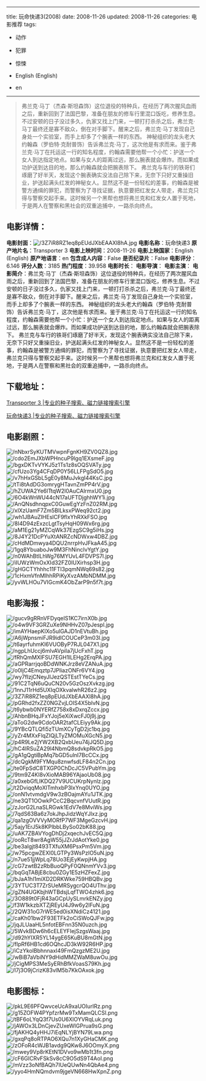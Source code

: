 
---
title: 玩命快递3(2008)
date: 2008-11-26
updated: 2008-11-26
categories: 电影推荐
tags:
- 动作
- 犯罪
- 惊悚

- English (English)
- en
---


> 弗兰克·马丁（杰森·斯坦森饰）这位退役的特种兵，在经历了两次腥风血雨之后，重新回到了法国巴黎，准备在朋友的修车行里混口饭吃，修养生息。不过安顿的日子没过多久，仇家又找上门来，一顿打打杀杀之后，弗兰克·马丁最终还是寡不敌众，倒在对手脚下。醒来之后，弗兰克·马丁发现自己身处一个实验室，而手上却多了个腕表一样的东西。  神秘组织的龙头老大约翰森（罗伯特·克耐普饰）告诉弗兰克·马丁，这次他是有求而来。鉴于弗兰克·马丁在托运这一行的知名程度，约翰森需要他帮一个小忙：护送一个女人到达指定地点。如果与女人的距离过远，那么腕表就会爆炸。而如果成功护送到达目的地，那么约翰森就会把腕表除下。  弗兰克与车行的铁哥们琢磨了好半天，发现这个腕表确实没法自己除下来，无奈下只好又重操旧业，护送起满头红发的神秘女人。显然这不是一份轻松的差事，约翰森是被警方通缉的罪犯，而警察为了寻找证据，执意要把红发女人带走，弗兰克只得与警察交起手来。这时候另一个黑帮也想将弗兰克和红发女人置于死地，于是两人在警察和黑社会的双重追捕中，一路杀向终点。

## **电影详情**：

**电影封面**：<img src="https://image.tmdb.org/t/p/w200/3Z7iR8RZ1eq8pEUdJXbEAAXl8hA.jpg" alt="/3Z7iR8RZ1eq8pEUdJXbEAAXl8hA.jpg" title="/3Z7iR8RZ1eq8pEUdJXbEAAXl8hA.jpg">
**电影名称**：玩命快递3
**原产地片名**：Transporter 3
**电影上映时间**：2008-11-26
**电影上映国家**：English (English)
**原产地语言**：en
**包含成人内容**：False
**是否纪录片**：False
**电影评分**：6.146
**评分人数**：3185
**热门程度**：39.958
**电影时长**：
**电影导演**：
**电影主演**：
**电影简介**：弗兰克·马丁（杰森·斯坦森饰）这位退役的特种兵，在经历了两次腥风血雨之后，重新回到了法国巴黎，准备在朋友的修车行里混口饭吃，修养生息。不过安顿的日子没过多久，仇家又找上门来，一顿打打杀杀之后，弗兰克·马丁最终还是寡不敌众，倒在对手脚下。醒来之后，弗兰克·马丁发现自己身处一个实验室，而手上却多了个腕表一样的东西。  神秘组织的龙头老大约翰森（罗伯特·克耐普饰）告诉弗兰克·马丁，这次他是有求而来。鉴于弗兰克·马丁在托运这一行的知名程度，约翰森需要他帮一个小忙：护送一个女人到达指定地点。如果与女人的距离过远，那么腕表就会爆炸。而如果成功护送到达目的地，那么约翰森就会把腕表除下。  弗兰克与车行的铁哥们琢磨了好半天，发现这个腕表确实没法自己除下来，无奈下只好又重操旧业，护送起满头红发的神秘女人。显然这不是一份轻松的差事，约翰森是被警方通缉的罪犯，而警察为了寻找证据，执意要把红发女人带走，弗兰克只得与警察交起手来。这时候另一个黑帮也想将弗兰克和红发女人置于死地，于是两人在警察和黑社会的双重追捕中，一路杀向终点。

## **下载地址**：
[Transporter 3 |专业的种子搜索、磁力链接搜索引擎](https://movie.amd794.com:2083/?search=Transporter%203&ordering=&mode=match_phrase&page_size=10&page=1)

[玩命快递3 |专业的种子搜索、磁力链接搜索引擎](https://movie.amd794.com:2083/?search=%E7%8E%A9%E5%91%BD%E5%BF%AB%E9%80%923&ordering=&mode=match_phrase&page_size=10&page=1)
 

## **电影剧照**：
<img src="https://image.tmdb.org/t/p/original/nNbxrSyKUTMVwpnFgnKH9ZV0QZ8.jpg" alt="/nNbxrSyKUTMVwpnFgnKH9ZV0QZ8.jpg" title="/nNbxrSyKUTMVwpnFgnKH9ZV0QZ8.jpg"><img src="https://image.tmdb.org/t/p/original/cdo2EmJXbWPHncuP9lgq1EXsmeF.jpg" alt="/cdo2EmJXbWPHncuP9lgq1EXsmeF.jpg" title="/cdo2EmJXbWPHncuP9lgq1EXsmeF.jpg"><img src="https://image.tmdb.org/t/p/original/bgxDKTvVYKJ5z1Ts1z8sOQSVATy.jpg" alt="/bgxDKTvVYKJ5z1Ts1z8sOQSVATy.jpg" title="/bgxDKTvVYKJ5z1Ts1z8sOQSVATy.jpg"><img src="https://image.tmdb.org/t/p/original/cfUzo3Yg4CFqDP0Y56LLFPgSdO5.jpg" alt="/cfUzo3Yg4CFqDP0Y56LLFPgSdO5.jpg" title="/cfUzo3Yg4CFqDP0Y56LLFPgSdO5.jpg"><img src="https://image.tmdb.org/t/p/original/v7hHxGSbL5gE0y8MuJvkgI44KsC.jpg" alt="/v7hHxGSbL5gE0y8MuJvkgI44KsC.jpg" title="/v7hHxGSbL5gE0y8MuJvkgI44KsC.jpg"><img src="https://image.tmdb.org/t/p/original/tTi8tAdDG3omrygHTavnZmPP4rV.jpg" alt="/tTi8tAdDG3omrygHTavnZmPP4rV.jpg" title="/tTi8tAdDG3omrygHTavnZmPP4rV.jpg"><img src="https://image.tmdb.org/t/p/original/hZUWA2Ye6lTtqW2l0AuCAlrmxU0.jpg" alt="/hZUWA2Ye6lTtqW2l0AuCAlrmxU0.jpg" title="/hZUWA2Ye6lTtqW2l0AuCAlrmxU0.jpg"><img src="https://image.tmdb.org/t/p/original/6O4kWnWU44cN17aUFTDjghhWY1i.jpg" alt="/6O4kWnWU44cN17aUFTDjghhWY1i.jpg" title="/6O4kWnWU44cN17aUFTDjghhWY1i.jpg"><img src="https://image.tmdb.org/t/p/original/AnQNsdhnqpxC0GuwEgYzFnZ02RM.jpg" alt="/AnQNsdhnqpxC0GuwEgYzFnZ02RM.jpg" title="/AnQNsdhnqpxC0GuwEgYzFnZ02RM.jpg"><img src="https://image.tmdb.org/t/p/original/xIXzUamF7Zm5BILksxPWeq92ct2.jpg" alt="/xIXzUamF7Zm5BILksxPWeq92ct2.jpg" title="/xIXzUamF7Zm5BILksxPWeq92ct2.jpg"><img src="https://image.tmdb.org/t/p/original/wh1JBAuZIHEslCF9flxYhRXkFSO.jpg" alt="/wh1JBAuZIHEslCF9flxYhRXkFSO.jpg" title="/wh1JBAuZIHEslCF9flxYhRXkFSO.jpg"><img src="https://image.tmdb.org/t/p/original/8I4D94zExzcLgtTsyHqH09Wx6rg.jpg" alt="/8I4D94zExzcLgtTsyHqH09Wx6rg.jpg" title="/8I4D94zExzcLgtTsyHqH09Wx6rg.jpg"><img src="https://image.tmdb.org/t/p/original/aM1Eg21yMZCqWk37EzgSC9g5iHs.jpg" alt="/aM1Eg21yMZCqWk37EzgSC9g5iHs.jpg" title="/aM1Eg21yMZCqWk37EzgSC9g5iHs.jpg"><img src="https://image.tmdb.org/t/p/original/8J4Y21DcPYuXtANRZcNDWxw4DBZ.jpg" alt="/8J4Y21DcPYuXtANRZcNDWxw4DBZ.jpg" title="/8J4Y21DcPYuXtANRZcNDWxw4DBZ.jpg"><img src="https://image.tmdb.org/t/p/original/cHdMDmwya4DQU2nrrpHvJFkaA45.jpg" alt="/cHdMDmwya4DQU2nrrpHvJFkaA45.jpg" title="/cHdMDmwya4DQU2nrrpHvJFkaA45.jpg"><img src="https://image.tmdb.org/t/p/original/1gq8YbuaboJw9M3FhNincIvYgtY.jpg" alt="/1gq8YbuaboJw9M3FhNincIvYgtY.jpg" title="/1gq8YbuaboJw9M3FhNincIvYgtY.jpg"><img src="https://image.tmdb.org/t/p/original/n0WAhBtlLhWg76MYUvL4FDVPS7l.jpg" alt="/n0WAhBtlLhWg76MYUvL4FDVPS7l.jpg" title="/n0WAhBtlLhWg76MYUvL4FDVPS7l.jpg"><img src="https://image.tmdb.org/t/p/original/iIUWzWmOxXId32FZ0IUXirhsp3H.jpg" alt="/iIUWzWmOxXId32FZ0IUXirhsp3H.jpg" title="/iIUWzWmOxXId32FZ0IUXirhsp3H.jpg"><img src="https://image.tmdb.org/t/p/original/gHGCTYhhhc11FTI3pqmNWq69s82.jpg" alt="/gHGCTYhhhc11FTI3pqmNWq69s82.jpg" title="/gHGCTYhhhc11FTI3pqmNWq69s82.jpg"><img src="https://image.tmdb.org/t/p/original/1cHxmVfnMlhhRPiKyXvzAMbNDMM.jpg" alt="/1cHxmVfnMlhhRPiKyXvzAMbNDMM.jpg" title="/1cHxmVfnMlhhRPiKyXvzAMbNDMM.jpg"><img src="https://image.tmdb.org/t/p/original/yvWLHOu7VIGcmK4ObZarP9n5f7t.jpg" alt="/yvWLHOu7VIGcmK4ObZarP9n5f7t.jpg" title="/yvWLHOu7VIGcmK4ObZarP9n5f7t.jpg">

## **电影海报**：
<img src="https://image.tmdb.org/t/p/original/gucv9gRRnVFDyqeIS1KC7irnX0b.jpg" alt="/gucv9gRRnVFDyqeIS1KC7irnX0b.jpg" title="/gucv9gRRnVFDyqeIS1KC7irnX0b.jpg"><img src="https://image.tmdb.org/t/p/original/o4w9VF3GRZuXe9NHHvZ07pJespl.jpg" alt="/o4w9VF3GRZuXe9NHHvZ07pJespl.jpg" title="/o4w9VF3GRZuXe9NHHvZ07pJespl.jpg"><img src="https://image.tmdb.org/t/p/original/imAYHaepKlXo5ulGAJD1nEVtuBh.jpg" alt="/imAYHaepKlXo5ulGAJD1nEVtuBh.jpg" title="/imAYHaepKlXo5ulGAJD1nEVtuBh.jpg"><img src="https://image.tmdb.org/t/p/original/A6jWpnsmiFJR9idlCOUCeP3m03I.jpg" alt="/A6jWpnsmiFJR9idlCOUCeP3m03I.jpg" title="/A6jWpnsmiFJR9idlCOUCeP3m03I.jpg"><img src="https://image.tmdb.org/t/p/original/t6ayrfuhmKl6VUOByP7RJL047X1.jpg" alt="/t6ayrfuhmKl6VUOByP7RJL047X1.jpg" title="/t6ayrfuhmKl6VUOByP7RJL047X1.jpg"><img src="https://image.tmdb.org/t/p/original/ngpLhUccj6mlvAVpiIa7jUcFxhT.jpg" alt="/ngpLhUccj6mlvAVpiIa7jUcFxhT.jpg" title="/ngpLhUccj6mlvAVpiIa7jUcFxhT.jpg"><img src="https://image.tmdb.org/t/p/original/fRhQmMXlFSU7EGH1lLEHg2ErqPA.jpg" alt="/fRhQmMXlFSU7EGH1lLEHg2ErqPA.jpg" title="/fRhQmMXlFSU7EGH1lLEHg2ErqPA.jpg"><img src="https://image.tmdb.org/t/p/original/aGPRarrjqoBDdWNKJrz8eVZANuA.jpg" alt="/aGPRarrjqoBDdWNKJrz8eVZANuA.jpg" title="/aGPRarrjqoBDdWNKJrz8eVZANuA.jpg"><img src="https://image.tmdb.org/t/p/original/o0ljC4Emqztp7JPIiazONFr6VY4.jpg" alt="/o0ljC4Emqztp7JPIiazONFr6VY4.jpg" title="/o0ljC4Emqztp7JPIiazONFr6VY4.jpg"><img src="https://image.tmdb.org/t/p/original/wy7fIzjCNeyJIJezQSTEstTYeCs.jpg" alt="/wy7fIzjCNeyJIJezQSTEstTYeCs.jpg" title="/wy7fIzjCNeyJIJezQSTEstTYeCs.jpg"><img src="https://image.tmdb.org/t/p/original/91C2TqN6uQuCN20v5GzOszXvkzg.jpg" alt="/91C2TqN6uQuCN20v5GzOszXvkzg.jpg" title="/91C2TqN6uQuCN20v5GzOszXvkzg.jpg"><img src="https://image.tmdb.org/t/p/original/1nnJ11rHd5UXIqOXkvalwhR26z2.jpg" alt="/1nnJ11rHd5UXIqOXkvalwhR26z2.jpg" title="/1nnJ11rHd5UXIqOXkvalwhR26z2.jpg"><img src="https://image.tmdb.org/t/p/original/3Z7iR8RZ1eq8pEUdJXbEAAXl8hA.jpg" alt="/3Z7iR8RZ1eq8pEUdJXbEAAXl8hA.jpg" title="/3Z7iR8RZ1eq8pEUdJXbEAAXl8hA.jpg"><img src="https://image.tmdb.org/t/p/original/pGRhd2fxZZ0NGZvjLOIS4X5blvN.jpg" alt="/pGRhd2fxZZ0NGZvjLOIS4X5blvN.jpg" title="/pGRhd2fxZZ0NGZvjLOIS4X5blvN.jpg"><img src="https://image.tmdb.org/t/p/original/t6ybwb0NYERfZ758x8xDxrqZccx.jpg" alt="/t6ybwb0NYERfZ758x8xDxrqZccx.jpg" title="/t6ybwb0NYERfZ758x8xDxrqZccx.jpg"><img src="https://image.tmdb.org/t/p/original/AhbnBHqJFxYJoj5eXiXwcFJ0j9j.jpg" alt="/AhbnBHqJFxYJoj5eXiXwcFJ0j9j.jpg" title="/AhbnBHqJFxYJoj5eXiXwcFJ0j9j.jpg"><img src="https://image.tmdb.org/t/p/original/aToG2dw9CdoOAR2tafCLEiyy9Ak.jpg" alt="/aToG2dw9CdoOAR2tafCLEiyy9Ak.jpg" title="/aToG2dw9CdoOAR2tafCLEiyy9Ak.jpg"><img src="https://image.tmdb.org/t/p/original/9YBcQTLQfi5zTUmXCyTgD2jc1bq.jpg" alt="/9YBcQTLQfi5zTUmXCyTgD2jc1bq.jpg" title="/9YBcQTLQfi5zTUmXCyTgD2jc1bq.jpg"><img src="https://image.tmdb.org/t/p/original/yZr4MXxFlqZIQjLTyZMOMuXGcN5.jpg" alt="/yZr4MXxFlqZIQjLTyZMOMuXGcN5.jpg" title="/yZr4MXxFlqZIQjLTyZMOMuXGcN5.jpg"><img src="https://image.tmdb.org/t/p/original/p4R9Le2jYW2XB2QxbUeu74jJQ5D.jpg" alt="/p4R9Le2jYW2XB2QxbUeu74jJQ5D.jpg" title="/p4R9Le2jYW2XB2QxbUeu74jJQ5D.jpg"><img src="https://image.tmdb.org/t/p/original/hC4lRSuZA29l4NbmQ8sdvkpRkO5.jpg" alt="/hC4lRSuZA29l4NbmQ8sdvkpRkO5.jpg" title="/hC4lRSuZA29l4NbmQ8sdvkpRkO5.jpg"><img src="https://image.tmdb.org/t/p/original/gA1gQgtiBpMq7bGD5ulnI7BcCCx.jpg" alt="/gA1gQgtiBpMq7bGD5ulnI7BcCCx.jpg" title="/gA1gQgtiBpMq7bGD5ulnI7BcCCx.jpg"><img src="https://image.tmdb.org/t/p/original/dcQgkM9FYMqu8znwfsdLF84n2Cn.jpg" alt="/dcQgkM9FYMqu8znwfsdLF84n2Cn.jpg" title="/dcQgkM9FYMqu8znwfsdLF84n2Cn.jpg"><img src="https://image.tmdb.org/t/p/original/te0FpSdC8TXGP0ChDcJC5VPubYm.jpg" alt="/te0FpSdC8TXGP0ChDcJC5VPubYm.jpg" title="/te0FpSdC8TXGP0ChDcJC5VPubYm.jpg"><img src="https://image.tmdb.org/t/p/original/9tm9Z4KI8vXioMAB96YAjaoUb08.jpg" alt="/9tm9Z4KI8vXioMAB96YAjaoUb08.jpg" title="/9tm9Z4KI8vXioMAB96YAjaoUb08.jpg"><img src="https://image.tmdb.org/t/p/original/a0xebGfLIKDQ27V9UCUKrpNynlz.jpg" alt="/a0xebGfLIKDQ27V9UCUKrpNynlz.jpg" title="/a0xebGfLIKDQ27V9UCUKrpNynlz.jpg"><img src="https://image.tmdb.org/t/p/original/t2DviqqMoXlTmhxbP3lxYnq0UYO.jpg" alt="/t2DviqqMoXlTmhxbP3lxYnq0UYO.jpg" title="/t2DviqqMoXlTmhxbP3lxYnq0UYO.jpg"><img src="https://image.tmdb.org/t/p/original/onN1vtvmdgV9w3zBOajmAYu1JTK.jpg" alt="/onN1vtvmdgV9w3zBOajmAYu1JTK.jpg" title="/onN1vtvmdgV9w3zBOajmAYu1JTK.jpg"><img src="https://image.tmdb.org/t/p/original/ne3QT1OOwkPCcC2BqcvnfVUutR.jpg" alt="/ne3QT1OOwkPCcC2BqcvnfVUutR.jpg" title="/ne3QT1OOwkPCcC2BqcvnfVUutR.jpg"><img src="https://image.tmdb.org/t/p/original/zJorG2LnaSLRGwk1EdV7e8MviWs.jpg" alt="/zJorG2LnaSLRGwk1EdV7e8MviWs.jpg" title="/zJorG2LnaSLRGwk1EdV7e8MviWs.jpg"><img src="https://image.tmdb.org/t/p/original/7qdS63Ba6z7okJhpJidzWqYJlxz.jpg" alt="/7qdS63Ba6z7okJhpJidzWqYJlxz.jpg" title="/7qdS63Ba6z7okJhpJidzWqYJlxz.jpg"><img src="https://image.tmdb.org/t/p/original/qa1zgOVVVyMORfP7WF3MgeGzcvH.jpg" alt="/qa1zgOVVVyMORfP7WF3MgeGzcvH.jpg" title="/qa1zgOVVVyMORfP7WF3MgeGzcvH.jpg"><img src="https://image.tmdb.org/t/p/original/5ajy1ErJ5k8KPlbbLBySo02bK88.jpg" alt="/5ajy1ErJ5k8KPlbbLBySo02bK88.jpg" title="/5ajy1ErJ5k8KPlbbLBySo02bK88.jpg"><img src="https://image.tmdb.org/t/p/original/uAK7ZBAVYogDhDj2xqechJvEC5Q.jpg" alt="/uAK7ZBAVYogDhDj2xqechJvEC5Q.jpg" title="/uAK7ZBAVYogDhDj2xqechJvEC5Q.jpg"><img src="https://image.tmdb.org/t/p/original/ooRcT8wr8AgW55jJZrJdAotYke0.jpg" alt="/ooRcT8wr8AgW55jJZrJdAotYke0.jpg" title="/ooRcT8wr8AgW55jJZrJdAotYke0.jpg"><img src="https://image.tmdb.org/t/p/original/be3aIgjt8493TXfuXM6PsxPm5Vm.jpg" alt="/be3aIgjt8493TXfuXM6PsxPm5Vm.jpg" title="/be3aIgjt8493TXfuXM6PsxPm5Vm.jpg"><img src="https://image.tmdb.org/t/p/original/w75pcgwZEXl0LGTPy3WsPzIO5uN.jpg" alt="/w75pcgwZEXl0LGTPy3WsPzIO5uN.jpg" title="/w75pcgwZEXl0LGTPy3WsPzIO5uN.jpg"><img src="https://image.tmdb.org/t/p/original/n7ue51jjWpLq78Uo3EjEyKwpjHA.jpg" alt="/n7ue51jjWpLq78Uo3EjEyKwpjHA.jpg" title="/n7ue51jjWpLq78Uo3EjEyKwpjHA.jpg"><img src="https://image.tmdb.org/t/p/original/cG7zwtB2zRbBuoQPyF0QNnmYVv3.jpg" alt="/cG7zwtB2zRbBuoQPyF0QNnmYVv3.jpg" title="/cG7zwtB2zRbBuoQPyF0QNnmYVv3.jpg"><img src="https://image.tmdb.org/t/p/original/bqGqTABjE8cbu0ZGy1E5zHZFexZ.jpg" alt="/bqGqTABjE8cbu0ZGy1E5zHZFexZ.jpg" title="/bqGqTABjE8cbu0ZGy1E5zHZFexZ.jpg"><img src="https://image.tmdb.org/t/p/original/bJaA1hl1miXD2DRKWke759HBQBv.jpg" alt="/bJaA1hl1miXD2DRKWke759HBQBv.jpg" title="/bJaA1hl1miXD2DRKWke759HBQBv.jpg"><img src="https://image.tmdb.org/t/p/original/3YTUC3T7ZrSUeMRSygcrQO4UThv.jpg" alt="/3YTUC3T7ZrSUeMRSygcrQO4UThv.jpg" title="/3YTUC3T7ZrSUeMRSygcrQO4UThv.jpg"><img src="https://image.tmdb.org/t/p/original/gZN4UGKbjhWTBdsjLqfTWO4zhk6.jpg" alt="/gZN4UGKbjhWTBdsjLqfTWO4zhk6.jpg" title="/gZN4UGKbjhWTBdsjLqfTWO4zhk6.jpg"><img src="https://image.tmdb.org/t/p/original/3O889t0FjR43aGCpUySLmrkENZy.jpg" alt="/3O889t0FjR43aGCpUySLmrkENZy.jpg" title="/3O889t0FjR43aGCpUySLmrkENZy.jpg"><img src="https://image.tmdb.org/t/p/original/f3W1kkzbXTZjREyU4J9w6y2lFuN.jpg" alt="/f3W1kkzbXTZjREyU4J9w6y2lFuN.jpg" title="/f3W1kkzbXTZjREyU4J9w6y2lFuN.jpg"><img src="https://image.tmdb.org/t/p/original/2QW31oG7rWE5ed0isXNdiCz4121.jpg" alt="/2QW31oG7rWE5ed0isXNdiCz4121.jpg" title="/2QW31oG7rWE5ed0isXNdiCz4121.jpg"><img src="https://image.tmdb.org/t/p/original/caKh01bw2F93ETFk2oCiSWoQJFw.jpg" alt="/caKh01bw2F93ETFk2oCiSWoQJFw.jpg" title="/caKh01bw2F93ETFk2oCiSWoQJFw.jpg"><img src="https://image.tmdb.org/t/p/original/jqJLUaaHL5nfotEBFnn35N0uzch.jpg" alt="/jqJLUaaHL5nfotEBFnn35N0uzch.jpg" title="/jqJLUaaHL5nfotEBFnn35N0uzch.jpg"><img src="https://image.tmdb.org/t/p/original/5WvkBDw6h6cELEYFIejSzgsWaaj.jpg" alt="/5WvkBDw6h6cELEYFIejSzgsWaaj.jpg" title="/5WvkBDw6h6cELEYFIejSzgsWaaj.jpg"><img src="https://image.tmdb.org/t/p/original/d92hYIXR5YL14ygE65KuBU8mGtN.jpg" alt="/d92hYIXR5YL14ygE65KuBU8mGtN.jpg" title="/d92hYIXR5YL14ygE65KuBU8mGtN.jpg"><img src="https://image.tmdb.org/t/p/original/fIpRf6HB1cd6OQhcJD3kW92R6HP.jpg" alt="/fIpRf6HB1cd6OQhcJD3kW92R6HP.jpg" title="/fIpRf6HB1cd6OQhcJD3kW92R6HP.jpg"><img src="https://image.tmdb.org/t/p/original/iCzYkolBbhnnaxI49FmQzgzME2U.jpg" alt="/iCzYkolBbhnnaxI49FmQzgzME2U.jpg" title="/iCzYkolBbhnnaxI49FmQzgzME2U.jpg"><img src="https://image.tmdb.org/t/p/original/wBiB7aVbiNY9dHidMMZWaM8uwOu.jpg" alt="/wBiB7aVbiNY9dHidMMZWaM8uwOu.jpg" title="/wBiB7aVbiNY9dHidMMZWaM8uwOu.jpg"><img src="https://image.tmdb.org/t/p/original/jCigMPS3MeSyERhBfkVoasS79Kh.jpg" alt="/jCigMPS3MeSyERhBfkVoasS79Kh.jpg" title="/jCigMPS3MeSyERhBfkVoasS79Kh.jpg"><img src="https://image.tmdb.org/t/p/original/l7j3O9jCrizK83vlM5b7KkOAxok.jpg" alt="/l7j3O9jCrizK83vlM5b7KkOAxok.jpg" title="/l7j3O9jCrizK83vlM5b7KkOAxok.jpg">

## **电影图标**：
<img src="https://image.tmdb.org/t/p/original/pkL9E6PFQwvceUcA9xaUOIurIRz.png" alt="/pkL9E6PFQwvceUcA9xaUOIurIRz.png" title="/pkL9E6PFQwvceUcA9xaUOIurIRz.png"><img src="https://image.tmdb.org/t/p/original/g15ZOFW4PYpfzrMw9TxMamQLCSI.png" alt="/g15ZOFW4PYpfzrMw9TxMamQLCSI.png" title="/g15ZOFW4PYpfzrMw9TxMamQLCSI.png"><img src="https://image.tmdb.org/t/p/original/tBF6oLYqQ3f7Us0U6XlOYVRqLuk.png" alt="/tBF6oLYqQ3f7Us0U6XlOYVRqLuk.png" title="/tBF6oLYqQ3f7Us0U6XlOYVRqLuk.png"><img src="https://image.tmdb.org/t/p/original/jAWOx3LDnCjevZUxeWIGPrua9sG.png" alt="/jAWOx3LDnCjevZUxeWIGPrua9sG.png" title="/jAWOx3LDnCjevZUxeWIGPrua9sG.png"><img src="https://image.tmdb.org/t/p/original/fjAKHQ4yHHJ7iEqNLYjBYN79Lwa.png" alt="/fjAKHQ4yHHJ7iEqNLYjBYN79Lwa.png" title="/fjAKHQ4yHHJ7iEqNLYjBYN79Lwa.png"><img src="https://image.tmdb.org/t/p/original/gxqPq8oRTPAO6XQu7n1XyGHaCMK.png" alt="/gxqPq8oRTPAO6XQu7n1XyGHaCMK.png" title="/gxqPq8oRTPAO6XQu7n1XyGHaCMK.png"><img src="https://image.tmdb.org/t/p/original/zOFoR4cWJB1avdg9QKw8J6OOmyX.png" alt="/zOFoR4cWJB1avdg9QKw8J6OOmyX.png" title="/zOFoR4cWJB1avdg9QKw8J6OOmyX.png"><img src="https://image.tmdb.org/t/p/original/mwey9Vp8rKEtN1DVvo9wMb1t3fn.png" alt="/mwey9Vp8rKEtN1DVvo9wMb1t3fn.png" title="/mwey9Vp8rKEtN1DVvo9wMb1t3fn.png"><img src="https://image.tmdb.org/t/p/original/cF6GICRvFSkSv8cC9O5dS9T4AoI.png" alt="/cF6GICRvFSkSv8cC9O5dS9T4AoI.png" title="/cF6GICRvFSkSv8cC9O5dS9T4AoI.png"><img src="https://image.tmdb.org/t/p/original/mVzz3oNfBAQh7IUeQUwNn4QbAe4.png" alt="/mVzz3oNfBAQh7IUeQUwNn4QbAe4.png" title="/mVzz3oNfBAQh7IUeQUwNn4QbAe4.png"><img src="https://image.tmdb.org/t/p/original/yyo4HmNQmdvm9jgeVN668HwXpnZ.png" alt="/yyo4HmNQmdvm9jgeVN668HwXpnZ.png" title="/yyo4HmNQmdvm9jgeVN668HwXpnZ.png">
